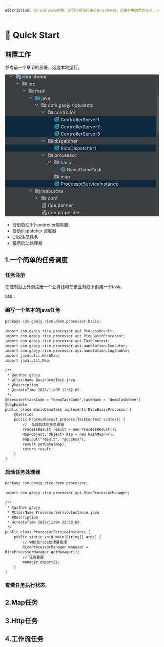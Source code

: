 ```yaml
---
description: 以rice-demo为例，分别介绍如何接入到rice平台，创建各种类型的任务，以及任务如何被调度。
---
```


# 🎉 Quick Start

## 前置工作

参考前一个章节的部署，这边本地运行。

![](<.gitbook/assets/image (7).png>)

* 分别启动3个controller服务器
* 启动dispatcher 调度器
* UI端注册任务
* 最后启动处理器

## 1.一个简单的任务调度

### 任务注册

在控制台上分别注册一个业务线和在该业务线下创建一个task。

SQL:

### 编写一个基本的java任务

```
package com.gaojy.rice.demo.processor.basic;

import com.gaojy.rice.processor.api.ProcessResult;
import com.gaojy.rice.processor.api.RiceBasicProcessor;
import com.gaojy.rice.processor.api.TaskContext;
import com.gaojy.rice.processor.api.annotation.Executer;
import com.gaojy.rice.processor.api.annotation.LogEnable;
import java.util.HashMap;
import java.util.Map;

/**
 * @author gaojy
 * @ClassName BasicDemoTask.java
 * @Description
 * @createTime 2022/11/05 11:52:00
 */
@Executer(taskCode = "demoTaskCode",taskName = "demoTaskName")
@LogEnable
public class BasicDemoTask implements RiceBasicProcessor {
    @Override
    public ProcessResult process(TaskContext context) {
        //  处理具体的任务逻辑
        ProcessResult result = new ProcessResult();
        Map<Object, Object> map = new HashMap<>();
        map.put("result", "success");
        result.setData(map);
        return result;
    }
}

```

### 启动任务处理器

```
package com.gaojy.rice.demo.processor;

import com.gaojy.rice.processor.api.RiceProcessorManager;

/**
 * @author gaojy
 * @ClassName ProcessorServiceInstance.java
 * @Description
 * @createTime 2022/11/04 22:58:00
 */
public class ProcessorServiceInstance {
    public static void main(String[] args) {
        // 初始化rice处理器管理
        RiceProcessorManager manager = RiceProcessorManager.getManager();
        // 任务暴露
        manager.export();
    }
}

```

### 查看任务执行状态

## 2.Map任务

## 3.Http任务

## 4.工作流任务
